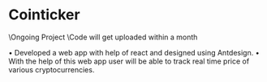 # Cointicker
 
 
\\Ongoing Project
\\Code will get uploaded within a month

• Developed a web app with help of react and designed using Antdesign.
• With the help of this web app user will be able to track real time price of
  various cryptocurrencies.
